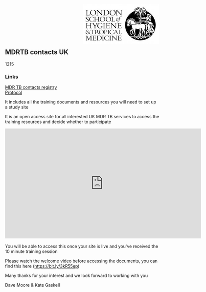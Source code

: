 <img align="right" src="img/lshtm_logo.jpeg">


<br/><br/>
<br/><br/>
<br/><br/>


## MDRTB contacts UK 
1215
### Links
[MDR TB contacts registry](https://mdrtb-contacts.lshtm.ac.uk/)  
[Protocol](https://kmgas.github.io/MDRTB-contacts-UK/blob/gh-pages/protocol/MDRTBcontactsRegistry_Protocol.pdf)




It includes all the training documents and resources you will need to set up a study site

It is an open access site for all interested UK MDR TB services to access the training resources and decide whether to participate

<iframe title="vimeo-player" src="https://player.vimeo.com/video/647248714?h=fb0c53afa1" width="640" height="360" frameborder="0" allowfullscreen></iframe>


You will be able to access this once your site is live and you've received the 10 minute training session

Please watch the welcome video before accessing the documents, you can find this here (https://bit.ly/3kR55ep)

Many thanks for your interest and we look forward to working with you

Dave Moore & Kate Gaskell
